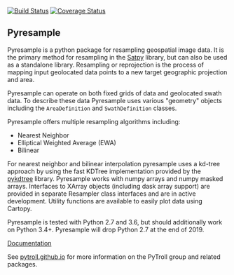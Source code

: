 [![Build Status](https://github.com/pytroll/satpy/workflows/CI/badge.svg?branch=master)](https://github.com/pytroll/satpy/actions?query=workflow%3A%22CI%22)
[![Coverage Status](https://coveralls.io/repos/github/pytroll/pyresample/badge.svg?branch=master)](https://coveralls.io/github/pytroll/pyresample?branch=master)


Pyresample
----------

Pyresample is a python package for resampling geospatial image data. It is the
primary method for resampling in the [Satpy](https://github.com/pytroll/satpy)
library, but can also be used as a standalone library. Resampling or
reprojection is the process of mapping input geolocated data points to a
new target geographic projection and area.

Pyresample can operate on both fixed grids of data and geolocated swath data.
To describe these data Pyresample uses various "geometry" objects including
the `AreaDefinition` and `SwathDefinition` classes.

Pyresample offers multiple resampling algorithms including:

- Nearest Neighbor
- Elliptical Weighted Average (EWA)
- Bilinear

For nearest neighbor and bilinear interpolation pyresample uses a kd-tree
approach by using the fast KDTree implementation provided by the 
[pykdtree](https://github.com/storpipfugl/pykdtree) library.
Pyresample works with numpy arrays and numpy masked arrays. Interfaces to
XArray objects (including dask array support) are provided in separate
Resampler class interfaces and are in active development.
Utility functions are available to easily plot data using Cartopy.

Pyresample is tested with Python 2.7 and 3.6, but should additionally work
on Python 3.4+. Pyresample will drop Python 2.7 at the end of 2019.

[Documentation](https://pyresample.readthedocs.org/en/latest/)

See [pytroll.github.io](http://pytroll.github.io/) for more information on the
PyTroll group and related packages.
